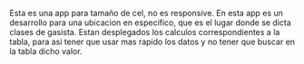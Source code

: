Esta es una app para tamaño de cel, no es responsive.
En esta app es un desarrollo para una ubicacion en especifico, que es el lugar donde se dicta clases de gasista.
Estan desplegados los calculos correspondientes a la tabla, para asi tener que usar mas rapido los datos y no tener que buscar en la tabla dicho valor.
